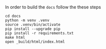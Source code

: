 In order to build the `docs` follow the these steps

```
cd docs
python -m venv .venv
source .venv/bin/activate
pip install --upgrade pip
pip install -r requirements.txt
make html
open _build/html/index.html
```